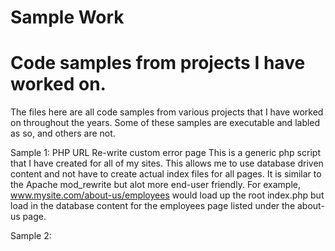 Sample Work
==========================================

Code samples from projects I have worked on.
==========================================

The files here are all code samples from various projects that I have worked on throughout the years.  Some of these samples are executable and labled as so, and others are not.

Sample 1: PHP URL Re-write custom error page
  This is a generic php script that I have created for all of my sites.  This allows me to use database driven content and not have to create actual index files for all pages.  It is similar to the Apache mod_rewrite but alot more end-user friendly.  For example, www.mysite.com/about-us/employees would load up the root index.php but load in the database content for the employees page listed under the about-us page.
  
Sample 2:
